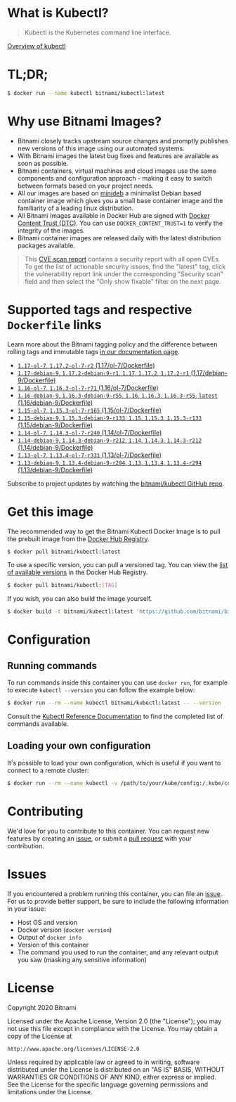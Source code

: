 
# What is Kubectl?

> Kubectl is the Kubernetes command line interface.

[Overview of kubectl](https://kubernetes.io/docs/reference/kubectl/overview/)

# TL;DR;

```bash
$ docker run --name kubectl bitnami/kubectl:latest
```

# Why use Bitnami Images?

* Bitnami closely tracks upstream source changes and promptly publishes new versions of this image using our automated systems.
* With Bitnami images the latest bug fixes and features are available as soon as possible.
* Bitnami containers, virtual machines and cloud images use the same components and configuration approach - making it easy to switch between formats based on your project needs.
* All our images are based on [minideb](https://github.com/bitnami/minideb) a minimalist Debian based container image which gives you a small base container image and the familiarity of a leading linux distribution.
* All Bitnami images available in Docker Hub are signed with [Docker Content Trust (DTC)](https://docs.docker.com/engine/security/trust/content_trust/). You can use `DOCKER_CONTENT_TRUST=1` to verify the integrity of the images.
* Bitnami container images are released daily with the latest distribution packages available.


> This [CVE scan report](https://quay.io/repository/bitnami/kubectl?tab=tags) contains a security report with all open CVEs. To get the list of actionable security issues, find the "latest" tag, click the vulnerability report link under the corresponding "Security scan" field and then select the "Only show fixable" filter on the next page.

# Supported tags and respective `Dockerfile` links

Learn more about the Bitnami tagging policy and the difference between rolling tags and immutable tags [in our documentation page](https://docs.bitnami.com/containers/how-to/understand-rolling-tags-containers/).


* [`1.17-ol-7`, `1.17.2-ol-7-r2` (1.17/ol-7/Dockerfile)](https://github.com/bitnami/bitnami-docker-kubectl/blob/1.17.2-ol-7-r2/1.17/ol-7/Dockerfile)
* [`1.17-debian-9`, `1.17.2-debian-9-r1`, `1.17`, `1.17.2`, `1.17.2-r1` (1.17/debian-9/Dockerfile)](https://github.com/bitnami/bitnami-docker-kubectl/blob/1.17.2-debian-9-r1/1.17/debian-9/Dockerfile)
* [`1.16-ol-7`, `1.16.3-ol-7-r71` (1.16/ol-7/Dockerfile)](https://github.com/bitnami/bitnami-docker-kubectl/blob/1.16.3-ol-7-r71/1.16/ol-7/Dockerfile)
* [`1.16-debian-9`, `1.16.3-debian-9-r55`, `1.16`, `1.16.3`, `1.16.3-r55`, `latest` (1.16/debian-9/Dockerfile)](https://github.com/bitnami/bitnami-docker-kubectl/blob/1.16.3-debian-9-r55/1.16/debian-9/Dockerfile)
* [`1.15-ol-7`, `1.15.3-ol-7-r165` (1.15/ol-7/Dockerfile)](https://github.com/bitnami/bitnami-docker-kubectl/blob/1.15.3-ol-7-r165/1.15/ol-7/Dockerfile)
* [`1.15-debian-9`, `1.15.3-debian-9-r133`, `1.15`, `1.15.3`, `1.15.3-r133` (1.15/debian-9/Dockerfile)](https://github.com/bitnami/bitnami-docker-kubectl/blob/1.15.3-debian-9-r133/1.15/debian-9/Dockerfile)
* [`1.14-ol-7`, `1.14.3-ol-7-r240` (1.14/ol-7/Dockerfile)](https://github.com/bitnami/bitnami-docker-kubectl/blob/1.14.3-ol-7-r240/1.14/ol-7/Dockerfile)
* [`1.14-debian-9`, `1.14.3-debian-9-r212`, `1.14`, `1.14.3`, `1.14.3-r212` (1.14/debian-9/Dockerfile)](https://github.com/bitnami/bitnami-docker-kubectl/blob/1.14.3-debian-9-r212/1.14/debian-9/Dockerfile)
* [`1.13-ol-7`, `1.13.4-ol-7-r331` (1.13/ol-7/Dockerfile)](https://github.com/bitnami/bitnami-docker-kubectl/blob/1.13.4-ol-7-r331/1.13/ol-7/Dockerfile)
* [`1.13-debian-9`, `1.13.4-debian-9-r294`, `1.13`, `1.13.4`, `1.13.4-r294` (1.13/debian-9/Dockerfile)](https://github.com/bitnami/bitnami-docker-kubectl/blob/1.13.4-debian-9-r294/1.13/debian-9/Dockerfile)

Subscribe to project updates by watching the [bitnami/kubectl GitHub repo](https://github.com/bitnami/bitnami-docker-kubectl).

# Get this image

The recommended way to get the Bitnami Kubectl Docker Image is to pull the prebuilt image from the [Docker Hub Registry](https://hub.docker.com/r/bitnami/kubectl).

```bash
$ docker pull bitnami/kubectl:latest
```

To use a specific version, you can pull a versioned tag. You can view the [list of available versions](https://hub.docker.com/r/bitnami/kubectl/tags/) in the Docker Hub Registry.

```bash
$ docker pull bitnami/kubectl:[TAG]
```

If you wish, you can also build the image yourself.

```bash
$ docker build -t bitnami/kubectl:latest 'https://github.com/bitnami/bitnami-docker-kubectl.git#master:1.16/debian-9'
```

# Configuration

## Running commands

To run commands inside this container you can use `docker run`, for example to execute `kubectl --version` you can follow the example below:

```bash
$ docker run --rm --name kubectl bitnami/kubectl:latest -- --version
```

Consult the [Kubectl Reference Documentation](https://kubernetes.io/docs/reference/generated/kubectl/kubectl-commands) to find the completed list of commands available.

## Loading your own configuration

It's possible to load your own configuration, which is useful if you want to connect to a remote cluster:

```bash
$ docker run --rm --name kubectl -v /path/to/your/kube/config:/.kube/config bitnami/kubectl:latest
```

# Contributing

We'd love for you to contribute to this container. You can request new features by creating an [issue](https://github.com/bitnami/bitnami-docker-kubectl/issues), or submit a [pull request](https://github.com/bitnami/bitnami-docker-kubectl/pulls) with your contribution.

# Issues

If you encountered a problem running this container, you can file an [issue](https://github.com/bitnami/bitnami-docker-kubectl/issues). For us to provide better support, be sure to include the following information in your issue:

- Host OS and version
- Docker version (`docker version`)
- Output of `docker info`
- Version of this container
- The command you used to run the container, and any relevant output you saw (masking any sensitive information)

# License

Copyright 2020 Bitnami

Licensed under the Apache License, Version 2.0 (the "License");
you may not use this file except in compliance with the License.
You may obtain a copy of the License at

    http://www.apache.org/licenses/LICENSE-2.0

Unless required by applicable law or agreed to in writing, software
distributed under the License is distributed on an "AS IS" BASIS,
WITHOUT WARRANTIES OR CONDITIONS OF ANY KIND, either express or implied.
See the License for the specific language governing permissions and
limitations under the License.
